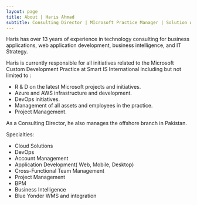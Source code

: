 ```yaml
---
layout: page
title: About | Haris Ahmad
subtitle: Consulting Director | MIcrosoft Practice Manager | Solution Architect
---
```


Haris has over 13 years of experience in technology consulting for business applications, web application development, business intelligence, and IT Strategy.

Haris is currently responsible for all initiatives related to the Microsoft Custom Development Practice at Smart IS International including but not limited to :

* R & D on the latest Microsoft projects and initiatives.
* Azure and AWS infrastructure and development.
* DevOps initiatives.
* Management of  all assets and employees in the practice.
* Project Management.

As a Consulting Director, he also manages the offshore branch in Pakistan.

Specialties:
* Cloud Solutions
* DevOps
* Account Management
* Application Development( Web, Mobile, Desktop)
* Cross-Functional Team Management
* Project Management
* BPM
* Business Intelligence
* Blue Yonder WMS and integration 
